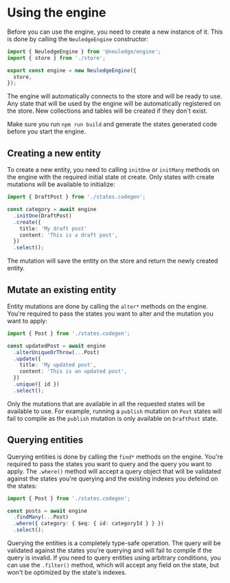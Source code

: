 # Using the engine

Before you can use the engine, you need to create a new instance of it. This is done by calling the `NeuledgeEngine` constructor:

```ts filename="src/engine.ts"
import { NeuledgeEngine } from '@neuledge/engine';
import { store } from './store';

export const engine = new NeuledgeEngine({
  store,
});
```

The engine will automatically connects to the store and will be ready to use. Any state that will be used by the engine will be automatically registered on the store. New collections and tables will be created if they don't exist.

Make sure you run `npm run build` and generate the states generated code before you start the engine.

## Creating a new entity

To create a new entity, you need to calling `initOne` or `initMany` methods on the engine with the required initial state ot create. Only states with create mutations will be available to initialize:

```ts
import { DraftPost } from './states.codegen';

const category = await engine
  .initOne(DraftPost)
  .create({
    title: 'My draft post'
    content: 'This is a draft post',
  })
  .select();
```

The mutation will save the entity on the store and return the newly created entity.

## Mutate an existing entity

Entity mutations are done by calling the `alter*` methods on the engine. You're required to pass the states you want to alter and the mutation you want to apply:

```ts
import { Post } from './states.codegen';

const updatedPost = await engine
  .alterUniqueOrThrow(...Post)
  .update({
    title: 'My updated post',
    content: 'This is an updated post',
  })
  .unique({ id })
  .select();
```

Only the mutations that are available in all the requested states will be available to use. For example, running a `publish` mutation on `Post` states will fail to compile as the `publish` mutation is only available on `DraftPost` state.

## Querying entities

Querying entities is done by calling the `find*` methods on the engine. You're required to pass the states you want to query and the query you want to apply. The `.where()` method will accept a query object that will be validated against the states you're querying and the existing indexes you defeind on the states:

```ts
import { Post } from './states.codegen';

const posts = await engine
  .findMany(...Post)
  .where({ category: { $eq: { id: categoryId } } })
  .select();
```

Querying the entities is a completely type-safe operation. The query will be validated against the states you're querying and will fail to compile if the query is invalid. If you need to query entities using arbitrary conditions, you can use the `.filter()` method, which will accept any field on the state, but won't be optimized by the state's indexes.
